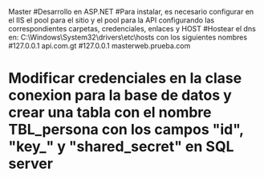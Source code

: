 Master
#Desarrollo en ASP.NET
#Para instalar, es necesario configurar en el IIS el pool para el sitio y el pool para la API configurando las correspondientes carpetas, credenciales, enlaces y HOST
#Hostear el dns en: C:\Windows\System32\drivers\etc\hosts con los siguientes nombres
#127.0.0.1	api.com.gt
#127.0.0.1	masterweb.prueba.com
# Modificar credenciales en la clase conexion para la base de datos y crear una tabla con el nombre TBL_persona con los campos "id", "key_" y "shared_secret" en SQL server

